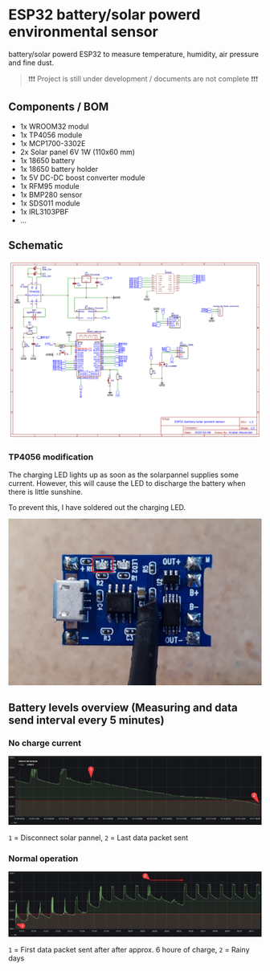 # ESP32 battery/solar powerd environmental sensor

battery/solar powerd ESP32 to measure temperature, humidity, air pressure and fine dust.

> ❗❗❗ Project is still under development / documents are not complete ❗❗❗

## Components / BOM

* 1x WROOM32 modul
* 1x TP4056 module
* 1x MCP1700-3302E
* 2x Solar panel 6V 1W (110x60 mm)
* 1x 18650 battery
* 1x 18650 battery holder
* 1x 5V DC-DC boost converter module
* 1x RFM95 module
* 1x BMP280 sensor
* 1x SDS011 module
* 1x IRL3103PBF
* ...

## Schematic

<img src="img/schematic.png">

### TP4056 modification

The charging LED lights up as soon as the solarpannel supplies some current. However, this will cause the LED to discharge the battery when there is little sunshine.

To prevent this, I have soldered out the charging LED.

<img src="img/TP4056_board_led.jpg">

## Battery levels overview (Measuring and data send interval every 5 minutes)

### No charge current  

<img src="img/power_no_solar.jpg">

`1` = Disconnect solar pannel, `2` = Last data packet sent

### Normal operation

<img src="img/power_operation.jpg">

`1` = First data packet sent after after approx. 6 houre of charge, `2` = Rainy days
